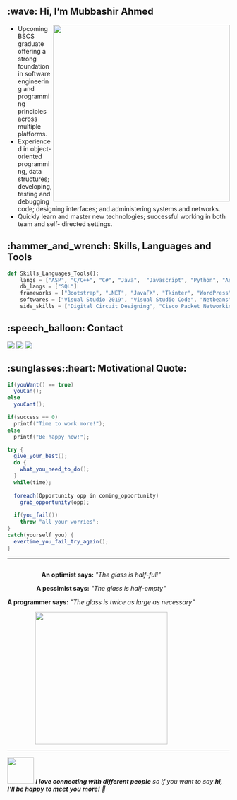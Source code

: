 <h2>:wave: Hi, I’m Mubbashir Ahmed </h2>
<img src="https://media.giphy.com/media/iIqmM5tTjmpOB9mpbn/giphy.gif" width="400" align="right">
<ul>
  <li>Upcoming BSCS graduate offering a strong foundation in software engineering and programming principles across multiple platforms.</li>
  <li>Experienced in object-oriented programming, data structures; developing, testing and debugging code; designing interfaces; and administering systems and networks.</li>
  <li>Quickly learn and master new technologies; successful working in both team and self- directed settings.</li>
</ul>

<h2>:hammer_and_wrench: Skills, Languages and Tools</h2>

```python
def Skills_Languages_Tools():
    langs = ["ASP", "C/C++", "C#", "Java",  "Javascript", "Python", "Assembly", "HTML5", "CSS3"]
    db_langs = ["SQL"]
    frameworks = ["Bootstrap", ".NET", "JavaFX", "Tkinter", "WordPress"]
    softwares = ["Visual Studio 2019", "Visual Studio Code", "Netbeans", "Eclipse", "Dev C++", "Code:Blocks", "SQL Server"]
    side_skills = ["Digital Circuit Designing", "Cisco Packet Networking", "Graphic Desigining"]
```

<h2>:speech_balloon: Contact</h2>
<div style="display:inline-block;" align="center">
  <a href="https://www.linkedin.com/in/mubbashir-ahmed/"><img src="https://img.shields.io/badge/-mubbashir%20ahmed-black?logo=linkedin&logoColor=white&style=for-the-badge"></a>
  <a href="https://www.github.com/mubbashir-ahmed"><img src="https://img.shields.io/badge/-mubbashir%20ahmed-black?logo=github&logoColor=white&style=for-the-badge"></a>
  <a href="https://www.behance.net/mubbashir-ahmed"><img src="https://img.shields.io/badge/-mubbashir%20ahmed-black?logo=behance&logoColor=white&style=for-the-badge"></a>
</div>

<h2>:sunglasses::heart: Motivational Quote:</h2>

```cs
if(youWant() == true)
  youCan();
else
  youCant();
```

```c
if(success == 0)
  printf("Time to work more!");
else
  printf("Be happy now!");
```

```java
try {
  give_your_best();
  do {
    what_you_need_to_do();
  }
  while(time);
  
  foreach(Opportunity opp in coming_opportunity)
    grab_opportunity(opp);
    
  if(you_fail())
    throw "all your worries";
}
catch(yourself you) {
  evertime_you_fail_try_again();
}
```

<hr>
<div style="display:inline-block;" align="center">
  <p><b>An optimist says:</b> <i>"The glass is half-full"</i></p>
  <p><b>A pessimist says:</b> <i>"The glass is half-empty"</i></p>
  <p><b>A programmer says:</b> <i>"The glass is twice as large as necessary"</i></p>
  <img src="https://media.giphy.com/media/l378fyagYKVuXg2u4/giphy.gif" width="300">
</div>

<hr>
<img src="https://media.giphy.com/media/LnQjpWaON8nhr21vNW/giphy.gif" width="60"> <em><b>I love connecting with different people</b> so if you want to say <b>hi, I'll be happy to meet you more!</b> 🙂</em>
